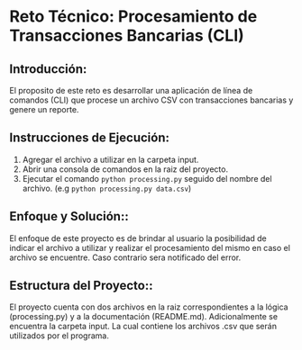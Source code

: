 # Reto Técnico: Procesamiento de Transacciones Bancarias (CLI)

## Introducción:
El proposito de este reto es desarrollar una aplicación de línea de comandos (CLI) que procese un archivo CSV con transacciones bancarias y genere un reporte.

## Instrucciones de Ejecución:
   1. Agregar el archivo a utilizar en la carpeta input.
   1. Abrir una consola de comandos en la raiz del proyecto.
   2. Ejecutar el comando `python processing.py` seguido del nombre del archivo. (e.g `python processing.py data.csv`)

## Enfoque y Solución::
El enfoque de este proyecto es de brindar al usuario la posibilidad de indicar el archivo a utilizar y realizar el procesamiento del mismo en caso el archivo se encuentre. Caso contrario sera notificado del error.

## Estructura del Proyecto::
El proyecto cuenta con dos archivos en la raiz correspondientes a la lógica (processing.py) y a la documentación (README.md). Adicionalmente se encuentra la carpeta input. La cual contiene los archivos .csv que serán utilizados por el programa.
